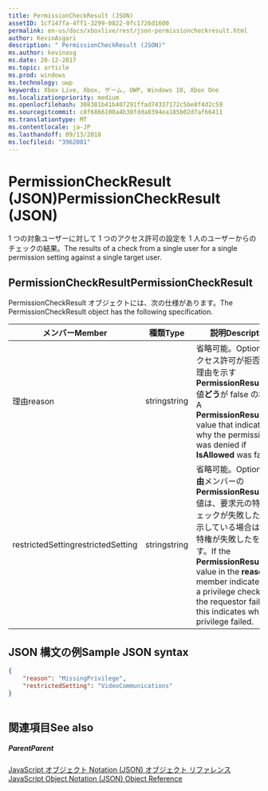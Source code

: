 ```yaml
---
title: PermissionCheckResult (JSON)
assetID: 1cf147fa-4ff1-3299-0822-0fc1726d1600
permalink: en-us/docs/xboxlive/rest/json-permissioncheckresult.html
author: KevinAsgari
description: " PermissionCheckResult (JSON)"
ms.author: kevinasg
ms.date: 20-12-2017
ms.topic: article
ms.prod: windows
ms.technology: uwp
keywords: Xbox Live, Xbox, ゲーム, UWP, Windows 10, Xbox One
ms.localizationpriority: medium
ms.openlocfilehash: 308301b41b407291ffad74337172c5be8f4d2c59
ms.sourcegitcommit: c8f6866100a4b38fdda8394ea185b02d7af66411
ms.translationtype: MT
ms.contentlocale: ja-JP
ms.lasthandoff: 09/13/2018
ms.locfileid: "3962081"
---
```

# <a name="permissioncheckresult-json"></a><span data-ttu-id="2f470-104">PermissionCheckResult (JSON)</span><span class="sxs-lookup"><span data-stu-id="2f470-104">PermissionCheckResult (JSON)</span></span>
<span data-ttu-id="2f470-105">1 つの対象ユーザーに対して 1 つのアクセス許可の設定を 1 人のユーザーからのチェックの結果。</span><span class="sxs-lookup"><span data-stu-id="2f470-105">The results of a check from a single user for a single permission setting against a single target user.</span></span> 
<a id="ID4EP"></a>

 
## <a name="permissioncheckresult"></a><span data-ttu-id="2f470-106">PermissionCheckResult</span><span class="sxs-lookup"><span data-stu-id="2f470-106">PermissionCheckResult</span></span>
 
<span data-ttu-id="2f470-107">PermissionCheckResult オブジェクトには、次の仕様があります。</span><span class="sxs-lookup"><span data-stu-id="2f470-107">The PermissionCheckResult object has the following specification.</span></span>
 
| <span data-ttu-id="2f470-108">メンバー</span><span class="sxs-lookup"><span data-stu-id="2f470-108">Member</span></span>| <span data-ttu-id="2f470-109">種類</span><span class="sxs-lookup"><span data-stu-id="2f470-109">Type</span></span>| <span data-ttu-id="2f470-110">説明</span><span class="sxs-lookup"><span data-stu-id="2f470-110">Description</span></span>| 
| --- | --- | --- | 
| <span data-ttu-id="2f470-111">理由</span><span class="sxs-lookup"><span data-stu-id="2f470-111">reason</span></span>| <span data-ttu-id="2f470-112">string</span><span class="sxs-lookup"><span data-stu-id="2f470-112">string</span></span>| <span data-ttu-id="2f470-113">省略可能。</span><span class="sxs-lookup"><span data-stu-id="2f470-113">Optional.</span></span> <span data-ttu-id="2f470-114">アクセス許可が拒否された理由を示す<b>PermissionResultCode</b>値<b>どう</b>が false の場合。</span><span class="sxs-lookup"><span data-stu-id="2f470-114">A <b>PermissionResultCode</b> value that indicates why the permission was denied if <b>IsAllowed</b> was false.</span></span>| 
| <span data-ttu-id="2f470-115">restrictedSetting</span><span class="sxs-lookup"><span data-stu-id="2f470-115">restrictedSetting</span></span>| <span data-ttu-id="2f470-116">string</span><span class="sxs-lookup"><span data-stu-id="2f470-116">string</span></span>| <span data-ttu-id="2f470-117">省略可能。</span><span class="sxs-lookup"><span data-stu-id="2f470-117">Optional.</span></span> <span data-ttu-id="2f470-118"><b>理由</b>メンバーの<b>PermissionResultCode</b>値は、要求元の特権のチェックが失敗したことを示している場合は、どの特権が失敗したを示します。</span><span class="sxs-lookup"><span data-stu-id="2f470-118">If the <b>PermissionResultCode</b> value in the <b>reason</b> member indicates that a privilege check for the requestor failed, this indicates which privilege failed.</span></span>| 
  
<a id="ID4E6B"></a>

 
## <a name="sample-json-syntax"></a><span data-ttu-id="2f470-119">JSON 構文の例</span><span class="sxs-lookup"><span data-stu-id="2f470-119">Sample JSON syntax</span></span>
 

```json
{
    "reason": "MissingPrivilege",
    "restrictedSetting": "VideoCommunications"
}
    
```

  
<a id="ID4EIC"></a>

 
## <a name="see-also"></a><span data-ttu-id="2f470-120">関連項目</span><span class="sxs-lookup"><span data-stu-id="2f470-120">See also</span></span>
 
<a id="ID4EKC"></a>

 
##### <a name="parent"></a><span data-ttu-id="2f470-121">Parent</span><span class="sxs-lookup"><span data-stu-id="2f470-121">Parent</span></span> 

[<span data-ttu-id="2f470-122">JavaScript オブジェクト Notation (JSON) オブジェクト リファレンス</span><span class="sxs-lookup"><span data-stu-id="2f470-122">JavaScript Object Notation (JSON) Object Reference</span></span>](atoc-xboxlivews-reference-json.md)

   